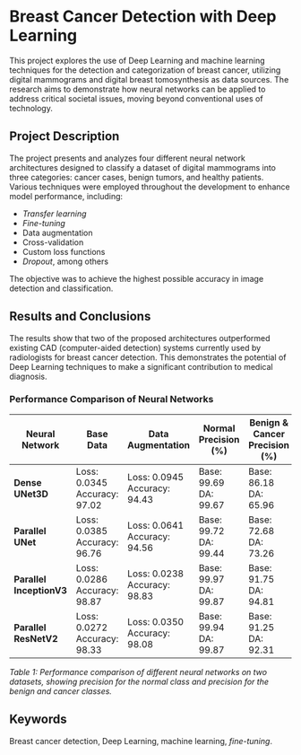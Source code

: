 # Breast Cancer Detection with Deep Learning

This project explores the use of Deep Learning and machine learning techniques for the detection and categorization of breast cancer, utilizing digital mammograms and digital breast tomosynthesis as data sources. The research aims to demonstrate how neural networks can be applied to address critical societal issues, moving beyond conventional uses of technology.

## Project Description

The project presents and analyzes four different neural network architectures designed to classify a dataset of digital mammograms into three categories: cancer cases, benign tumors, and healthy patients. Various techniques were employed throughout the development to enhance model performance, including:

- *Transfer learning*
- *Fine-tuning*
- Data augmentation
- Cross-validation
- Custom loss functions
- *Dropout*, among others

The objective was to achieve the highest possible accuracy in image detection and classification.

## Results and Conclusions

The results show that two of the proposed architectures outperformed existing CAD (computer-aided detection) systems currently used by radiologists for breast cancer detection. This demonstrates the potential of Deep Learning techniques to make a significant contribution to medical diagnosis.

### Performance Comparison of Neural Networks

| **Neural Network**       | **Base Data**                                | **Data Augmentation**                          | **Normal Precision (%)** | **Benign & Cancer Precision (%)** |
|--------------------------|----------------------------------------------|------------------------------------------------|--------------------------|-----------------------------------|
| **Dense UNet3D**         | Loss: 0.0345 <br> Accuracy: 97.02            | Loss: 0.0945 <br> Accuracy: 94.43              | Base: 99.69 <br> DA: 99.67 | Base: 86.18 <br> DA: 65.96         |
| **Parallel UNet**        | Loss: 0.0385 <br> Accuracy: 96.76            | Loss: 0.0641 <br> Accuracy: 94.56              | Base: 99.72 <br> DA: 99.44 | Base: 72.68 <br> DA: 73.26         |
| **Parallel InceptionV3** | Loss: 0.0286 <br> Accuracy: 98.87            | Loss: 0.0238 <br> Accuracy: 98.83              | Base: 99.97 <br> DA: 99.87 | Base: 91.75 <br> DA: 94.81         |
| **Parallel ResNetV2**    | Loss: 0.0272 <br> Accuracy: 98.33            | Loss: 0.0350 <br> Accuracy: 98.08              | Base: 99.94 <br> DA: 99.87 | Base: 91.25 <br> DA: 92.31         |

*Table 1: Performance comparison of different neural networks on two datasets, showing precision for the normal class and precision for the benign and cancer classes.*

## Keywords

Breast cancer detection, Deep Learning, machine learning, *fine-tuning*.
